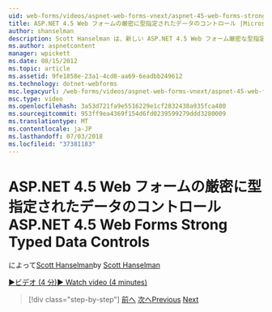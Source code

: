 ```yaml
---
uid: web-forms/videos/aspnet-web-forms-vnext/aspnet-45-web-forms-strong-typed-data-controls
title: ASP.NET 4.5 Web フォームの厳密に型指定されたデータのコントロール |Microsoft Docs
author: shanselman
description: Scott Hanselman は、新しい ASP.NET 4.5 Web フォーム厳密な型指定されたデータ コントロールを示します。
ms.author: aspnetcontent
manager: wpickett
ms.date: 08/15/2012
ms.topic: article
ms.assetid: 9fe1858e-23a1-4cd8-aa69-6eadbb249612
ms.technology: dotnet-webforms
msc.legacyurl: /web-forms/videos/aspnet-web-forms-vnext/aspnet-45-web-forms-strong-typed-data-controls
msc.type: video
ms.openlocfilehash: 3a53d721fa9e5516229e1cf2832438a935fca480
ms.sourcegitcommit: 953ff9ea4369f154d6fd0239599279ddd3280009
ms.translationtype: MT
ms.contentlocale: ja-JP
ms.lasthandoff: 07/03/2018
ms.locfileid: "37381183"
---
```

<a name="aspnet-45-web-forms-strong-typed-data-controls"></a><span data-ttu-id="78509-103">ASP.NET 4.5 Web フォームの厳密に型指定されたデータのコントロール</span><span class="sxs-lookup"><span data-stu-id="78509-103">ASP.NET 4.5 Web Forms Strong Typed Data Controls</span></span>
====================
<span data-ttu-id="78509-104">によって[Scott Hanselman](https://github.com/shanselman)</span><span class="sxs-lookup"><span data-stu-id="78509-104">by [Scott Hanselman](https://github.com/shanselman)</span></span>

[<span data-ttu-id="78509-105">&#9654;ビデオ (4 分)</span><span class="sxs-lookup"><span data-stu-id="78509-105">&#9654; Watch video (4 minutes)</span></span>](https://channel9.msdn.com/Blogs/ASP-NET-Site-Videos/aspnet-45-web-forms-strong-typed-data-controls)

> [!div class="step-by-step"]
> <span data-ttu-id="78509-106">[前へ](aspnet-45-web-forms-model-binding.md)
> [次へ](aspnet-vnext-videos-bundling-and-minification.md)</span><span class="sxs-lookup"><span data-stu-id="78509-106">[Previous](aspnet-45-web-forms-model-binding.md)
[Next](aspnet-vnext-videos-bundling-and-minification.md)</span></span>

